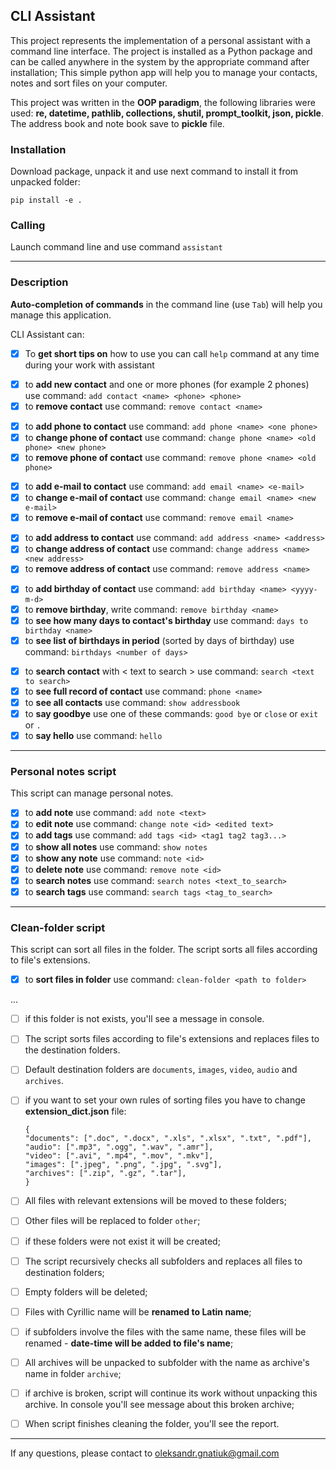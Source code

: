 ## CLI Assistant
This project represents the implementation of a personal assistant with a command line interface. 
The project is installed as a Python package and can be called anywhere in the system by the appropriate command after installation; 
This simple python app will help you to manage your contacts, notes and sort files on your computer. 

This project was written in the **OOP paradigm**, the following libraries were used: **re, datetime, pathlib, collections, shutil, prompt_toolkit, json, pickle**.
The address book and note book save to **pickle** file.


### Installation

Download package, unpack it and use next command to install it from unpacked folder:

```bush
pip install -e .
```

### Calling

Launch command line and use command `assistant`

___

### Description

**Auto-completion of commands** in the command line (use `Tab`) will help you manage this application.

CLI Assistant can:

- [x] To __get short tips on__ how to use you can call `help` command at any time during your work with assistant

<p>

- [x] to __add new contact__ and one or more phones (for example 2 phones) use command: `add contact <name> <phone> <phone>`
- [x] to __remove contact__ use command: `remove contact <name>`

<p>

- [x] to __add phone to contact__ use command: `add phone <name> <one phone>`
- [x] to __change phone of contact__ use command: `change phone <name> <old phone> <new phone>`
- [x] to __remove phone of contact__ use command: `remove phone <name> <old phone>`

<p>

- [x] to __add e-mail to contact__ use command: `add email <name> <e-mail>`
- [x] to __change e-mail of contact__ use command: `change email <name> <new e-mail>`
- [x] to __remove e-mail of contact__ use command: `remove email <name>`

<p>

- [x] to __add address to contact__ use command: ` add address <name> <address> `
- [x] to __change address of contact__ use command: ` change address <name> <new address> `
- [x] to __remove address of contact__ use command: ` remove address <name> `

<p>

- [x] to __add birthday of contact__ use command: ` add birthday <name> <yyyy-m-d> `
- [x] to __remove birthday__, write command: ` remove birthday <name> `
- [x] to __see how many days to contact's birthday__ use command: `days to birthday <name>`
- [x] to __see list of birthdays in period__ (sorted by days of birthday) use command: `birthdays <number of days>`

<p>

- [x] to __search contact__ with < text to search > use command: `search <text to search>`
- [x] to __see full record of contact__ use command: ` phone <name> `
- [x] to __see all contacts__ use command: `show addressbook`
- [x] to __say goodbye__ use one of these commands: `good bye` or `close` or `exit` or ` . `
- [x] to __say hello__ use command: `hello`

___

### Personal notes script

<p> This script can manage personal notes.</p>

- [x] to __add note__ use command:  `add note <text>`
- [x] to __edit note__ use command:  `change note <id> <edited text>`
- [x] to __add tags__ use command:  `add tags <id> <tag1 tag2 tag3...>`
- [x] to __show all notes__ use command: `show notes`
- [x] to __show any note__ use command: `note <id>`
- [x] to __delete note__ use command: `remove note <id>`
- [x] to __search notes__ use command: `search notes <text_to_search>`
- [x] to __search tags__ use command: `search tags <tag_to_search>`

___

### Clean-folder script

<p> This script can sort all files in the folder. The script sorts all files according to file's extensions.</p>

- [x] to __sort files in folder__ use command: `clean-folder <path to folder>`

...

- [ ] if this folder is not exists, you'll see a message in console.
- [ ] The script sorts files according to file's extensions and replaces files to the destination folders.
- [ ] Default destination folders are `documents`, `images`, `video`, `audio` and `archives`.
- [ ] if you want to set your own rules of sorting files you have to change **extension_dict.json** file:

  ```text
  {
  "documents": [".doc", ".docx", ".xls", ".xlsx", ".txt", ".pdf"],
  "audio": [".mp3", ".ogg", ".wav", ".amr"],
  "video": [".avi", ".mp4", ".mov", ".mkv"],
  "images": [".jpeg", ".png", ".jpg", ".svg"],
  "archives": [".zip", ".gz", ".tar"],
  }
  ```

- [ ] All files with relevant extensions will be moved to these folders;
- [ ] Other files will be replaced to folder `other`;
- [ ] if these folders were not exist it will be created;
- [ ] The script recursively checks all subfolders and replaces all files to destination folders;
- [ ] Empty folders will be deleted;
- [ ] Files with Cyrillic name will be **renamed to Latin name**;
- [ ] if subfolders involve the files with the same name, these files will be renamed - **date-time will be added to file's name**;
- [ ] All archives will be unpacked to subfolder with the name as archive's name in folder `archive`;
- [ ] if archive is broken, script will continue its work without unpacking this archive. In console you'll see message about this broken archive;
- [ ] When script finishes cleaning the folder, you'll see the report.

___


If any questions, please contact to oleksandr.gnatiuk@gmail.com
